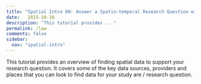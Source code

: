 ```yaml
---
title: "Spatial Intro 00: Answer a Spatio-temporal Research Question with Data - Where to Start?"
date:   2015-10-30
description: "This tutorial provides ..."
permalink: /law
comments: false
sidebar:
  nav: "spatial-intro"
---
```



This tutorial provides an overview of finding spatial data to support your
research question. It covers some of the key data sources, providers and
places that you can look to find data for your study are / research question.
